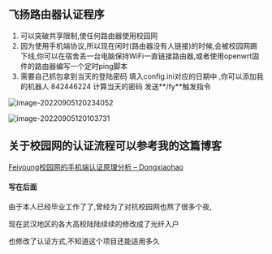 ## 飞扬路由器认证程序

1. 可以突破共享限制,使任何路由器使用校园网
2. 因为使用手机端协议,所以现在闲时(路由器没有人链接)的时候,会被校园网踢下线,你可以在宿舍丢一台电脑保持WiFi一直链接路由器,或者使用openwrt固件的路由器编写一个定时ping脚本
3. 需要自己抓包拿到当天的登陆密码 填入config.ini对应的日期中 ,你可以添加我的机器人 842446224 计算当天的密码 发送**/fy**触发指令

![image-20220905120234052](http://bucket.dongxiaohao.top/image-20220905120234052.png)

![image-20220905120103731](http://bucket.dongxiaohao.top/image-20220905120103731.png)





## 关于校园网的认证流程可以参考我的这篇博客

[Feiyoung校园网的手机端认证原理分析 – Dongxiaohao](https://dongxiaohao.top/2021/11/19/feiyoung校园网的手机端认证原理分析/)



#### 写在后面

由于本人已经毕业工作了了,曾经为了对抗校园网也熬了很多个夜,

现在武汉地区的各大高校陆陆续续的修改成了光纤入户

也修改了认证方式,不知道这个项目还能适用多久

